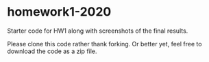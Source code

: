# homework1-2020
Starter code for HW1 along with screenshots of the final results.

Please clone this code rather thank forking.  Or better yet, feel free to download the code as a zip file.
